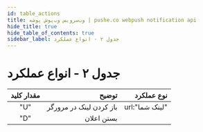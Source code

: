 ```yaml
---
id: table_actions
title: وب‌سرویس وب‌پوش پوشه | pushe.co webpush notification api
hide_title: true
hide_table_of_contents: true
sidebar_label: جدول ۲ - انواع عملکرد
---
```


# جدول ۲ - انواع عملکرد


|                           مقدار کلید                   |                    توضیح                  |                    نوع عملکرد                          |
|:-----------:|-----------------------------------------:|--------------------------------------------------------------------------------------------------:|
|    "U"     |     باز کردن لینک در مرورگر               |     url:"لینک شما"                                                     |
|    "D"     |        بستن اعلان                          |                                                                        |
